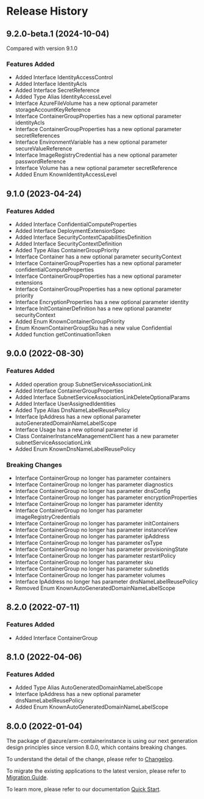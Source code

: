 # Release History
    
## 9.2.0-beta.1 (2024-10-04)
Compared with version 9.1.0
    
### Features Added

  - Added Interface IdentityAccessControl
  - Added Interface IdentityAcls
  - Added Interface SecretReference
  - Added Type Alias IdentityAccessLevel
  - Interface AzureFileVolume has a new optional parameter storageAccountKeyReference
  - Interface ContainerGroupProperties has a new optional parameter identityAcls
  - Interface ContainerGroupProperties has a new optional parameter secretReferences
  - Interface EnvironmentVariable has a new optional parameter secureValueReference
  - Interface ImageRegistryCredential has a new optional parameter passwordReference
  - Interface Volume has a new optional parameter secretReference
  - Added Enum KnownIdentityAccessLevel
    
    
## 9.1.0 (2023-04-24)
    
### Features Added

  - Added Interface ConfidentialComputeProperties
  - Added Interface DeploymentExtensionSpec
  - Added Interface SecurityContextCapabilitiesDefinition
  - Added Interface SecurityContextDefinition
  - Added Type Alias ContainerGroupPriority
  - Interface Container has a new optional parameter securityContext
  - Interface ContainerGroupProperties has a new optional parameter confidentialComputeProperties
  - Interface ContainerGroupProperties has a new optional parameter extensions
  - Interface ContainerGroupProperties has a new optional parameter priority
  - Interface EncryptionProperties has a new optional parameter identity
  - Interface InitContainerDefinition has a new optional parameter securityContext
  - Added Enum KnownContainerGroupPriority
  - Enum KnownContainerGroupSku has a new value Confidential
  - Added function getContinuationToken
    
    
## 9.0.0 (2022-08-30)
    
### Features Added

  - Added operation group SubnetServiceAssociationLink
  - Added Interface ContainerGroupProperties
  - Added Interface SubnetServiceAssociationLinkDeleteOptionalParams
  - Added Interface UserAssignedIdentities
  - Added Type Alias DnsNameLabelReusePolicy
  - Interface IpAddress has a new optional parameter autoGeneratedDomainNameLabelScope
  - Interface Usage has a new optional parameter id
  - Class ContainerInstanceManagementClient has a new parameter subnetServiceAssociationLink
  - Added Enum KnownDnsNameLabelReusePolicy

### Breaking Changes

  - Interface ContainerGroup no longer has parameter containers
  - Interface ContainerGroup no longer has parameter diagnostics
  - Interface ContainerGroup no longer has parameter dnsConfig
  - Interface ContainerGroup no longer has parameter encryptionProperties
  - Interface ContainerGroup no longer has parameter identity
  - Interface ContainerGroup no longer has parameter imageRegistryCredentials
  - Interface ContainerGroup no longer has parameter initContainers
  - Interface ContainerGroup no longer has parameter instanceView
  - Interface ContainerGroup no longer has parameter ipAddress
  - Interface ContainerGroup no longer has parameter osType
  - Interface ContainerGroup no longer has parameter provisioningState
  - Interface ContainerGroup no longer has parameter restartPolicy
  - Interface ContainerGroup no longer has parameter sku
  - Interface ContainerGroup no longer has parameter subnetIds
  - Interface ContainerGroup no longer has parameter volumes
  - Interface IpAddress no longer has parameter dnsNameLabelReusePolicy
  - Removed Enum KnownAutoGeneratedDomainNameLabelScope
    
    
## 8.2.0 (2022-07-11)
    
### Features Added

  - Added Interface ContainerGroup
    
    
## 8.1.0 (2022-04-06)
    
### Features Added

  - Added Type Alias AutoGeneratedDomainNameLabelScope
  - Interface IpAddress has a new optional parameter dnsNameLabelReusePolicy
  - Added Enum KnownAutoGeneratedDomainNameLabelScope
    
    
## 8.0.0 (2022-01-04)

The package of @azure/arm-containerinstance is using our next generation design principles since version 8.0.0, which contains breaking changes.

To understand the detail of the change, please refer to [Changelog](https://aka.ms/js-track2-changelog).

To migrate the existing applications to the latest version, please refer to [Migration Guide](https://aka.ms/js-track2-migration-guide).

To learn more, please refer to our documentation [Quick Start](https://aka.ms/azsdk/js/mgmt/quickstart).
